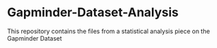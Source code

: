# Gapminder-Dataset-Analysis
This repository contains the files from a statistical analysis piece on the Gapminder Dataset
